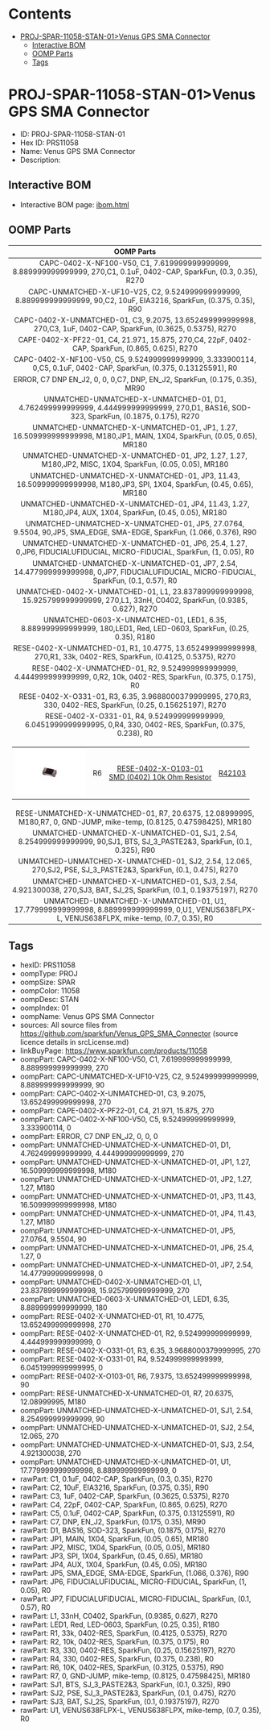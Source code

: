 



Contents
========

* [PROJ-SPAR-11058-STAN-01>Venus GPS SMA Connector](#proj-spar-11058-stan-01venus-gps-sma-connector)
	* [Interactive BOM](#interactive-bom)
	* [OOMP Parts](#oomp-parts)
	* [Tags](#tags)

# PROJ-SPAR-11058-STAN-01>Venus GPS SMA Connector

- ID: PROJ-SPAR-11058-STAN-01
- Hex ID: PRS11058
- Name: Venus GPS SMA Connector
- Description: 

## Interactive BOM

- Interactive BOM page: [ibom.html](kicad/bom/ibom.html)

## OOMP Parts
  

|OOMP Parts|
| :---: |
|CAPC-0402-X-NF100-V50, C1, 7.619999999999999, 8.889999999999999, 270,C1, 0.1uF, 0402-CAP, SparkFun, (0.3, 0.35), R270|
|CAPC-UNMATCHED-X-UF10-V25, C2, 9.524999999999999, 8.889999999999999, 90,C2, 10uF, EIA3216, SparkFun, (0.375, 0.35), R90|
|CAPC-0402-X-UNMATCHED-01, C3, 9.2075, 13.652499999999998, 270,C3, 1uF, 0402-CAP, SparkFun, (0.3625, 0.5375), R270|
|CAPE-0402-X-PF22-01, C4, 21.971, 15.875, 270,C4, 22pF, 0402-CAP, SparkFun, (0.865, 0.625), R270|
|CAPC-0402-X-NF100-V50, C5, 9.524999999999999, 3.333900114, 0,C5, 0.1uF, 0402-CAP, SparkFun, (0.375, 0.13125591), R0|
|ERROR, C7 DNP EN_J2, 0, 0, 0,C7, DNP, EN_J2, SparkFun, (0.175, 0.35), MR90|
|UNMATCHED-UNMATCHED-X-UNMATCHED-01, D1, 4.762499999999999, 4.444999999999999, 270,D1, BAS16, SOD-323, SparkFun, (0.1875, 0.175), R270|
|UNMATCHED-UNMATCHED-X-UNMATCHED-01, JP1, 1.27, 16.509999999999998, M180,JP1, MAIN, 1X04, SparkFun, (0.05, 0.65), MR180|
|UNMATCHED-UNMATCHED-X-UNMATCHED-01, JP2, 1.27, 1.27, M180,JP2, MISC, 1X04, SparkFun, (0.05, 0.05), MR180|
|UNMATCHED-UNMATCHED-X-UNMATCHED-01, JP3, 11.43, 16.509999999999998, M180,JP3, SPI, 1X04, SparkFun, (0.45, 0.65), MR180|
|UNMATCHED-UNMATCHED-X-UNMATCHED-01, JP4, 11.43, 1.27, M180,JP4, AUX, 1X04, SparkFun, (0.45, 0.05), MR180|
|UNMATCHED-UNMATCHED-X-UNMATCHED-01, JP5, 27.0764, 9.5504, 90,JP5, SMA_EDGE, SMA-EDGE, SparkFun, (1.066, 0.376), R90|
|UNMATCHED-UNMATCHED-X-UNMATCHED-01, JP6, 25.4, 1.27, 0,JP6, FIDUCIALUFIDUCIAL, MICRO-FIDUCIAL, SparkFun, (1, 0.05), R0|
|UNMATCHED-UNMATCHED-X-UNMATCHED-01, JP7, 2.54, 14.477999999999998, 0,JP7, FIDUCIALUFIDUCIAL, MICRO-FIDUCIAL, SparkFun, (0.1, 0.57), R0|
|UNMATCHED-0402-X-UNMATCHED-01, L1, 23.837899999999998, 15.925799999999999, 270,L1, 33nH, C0402, SparkFun, (0.9385, 0.627), R270|
|UNMATCHED-0603-X-UNMATCHED-01, LED1, 6.35, 8.889999999999999, 180,LED1, Red, LED-0603, SparkFun, (0.25, 0.35), R180|
|RESE-0402-X-UNMATCHED-01, R1, 10.4775, 13.652499999999998, 270,R1, 33k, 0402-RES, SparkFun, (0.4125, 0.5375), R270|
|RESE-0402-X-UNMATCHED-01, R2, 9.524999999999999, 4.444999999999999, 0,R2, 10k, 0402-RES, SparkFun, (0.375, 0.175), R0|
|RESE-0402-X-O331-01, R3, 6.35, 3.9688000379999995, 270,R3, 330, 0402-RES, SparkFun, (0.25, 0.15625197), R270|
|RESE-0402-X-O331-01, R4, 9.524999999999999, 6.0451999999999995, 0,R4, 330, 0402-RES, SparkFun, (0.375, 0.238), R0|
|<table><tr><td>![RESE-0402-X-O103-01](https://raw.githubusercontent.com/oomlout/oomlout_OOMP_parts/main/RESE-0402-X-O103-01/image_140.jpg)</td><td> R6</td><td>[RESE-0402-X-O103-01<br>SMD (0402) 10k Ohm Resistor](https://github.com/oomlout/oomlout_OOMP_parts/tree/main/RESE-0402-X-O103-01/)</td><td>[R42103](https://github.com/oomlout/oomlout_OOMP_parts/tree/main/RESE-0402-X-O103-01/)</td></tr></table>|
|RESE-UNMATCHED-X-UNMATCHED-01, R7, 20.6375, 12.08999995, M180,R7, 0, GND-JUMP, mike-temp, (0.8125, 0.47598425), MR180|
|UNMATCHED-UNMATCHED-X-UNMATCHED-01, SJ1, 2.54, 8.254999999999999, 90,SJ1, BTS, SJ_3_PASTE2&3, SparkFun, (0.1, 0.325), R90|
|UNMATCHED-UNMATCHED-X-UNMATCHED-01, SJ2, 2.54, 12.065, 270,SJ2, PSE, SJ_3_PASTE2&3, SparkFun, (0.1, 0.475), R270|
|UNMATCHED-UNMATCHED-X-UNMATCHED-01, SJ3, 2.54, 4.921300038, 270,SJ3, BAT, SJ_2S, SparkFun, (0.1, 0.19375197), R270|
|UNMATCHED-UNMATCHED-X-UNMATCHED-01, U1, 17.779999999999998, 8.889999999999999, 0,U1, VENUS638FLPX-L, VENUS638FLPX, mike-temp, (0.7, 0.35), R0|

## Tags

- hexID: PRS11058
- oompType: PROJ
- oompSize: SPAR
- oompColor: 11058
- oompDesc: STAN
- oompIndex: 01
- oompName: Venus GPS SMA Connector
- sources: All source files from https://github.com/sparkfun/Venus_GPS_SMA_Connector (source licence details in srcLicense.md)
- linkBuyPage: https://www.sparkfun.com/products/11058
- oompPart: CAPC-0402-X-NF100-V50, C1, 7.619999999999999, 8.889999999999999, 270
- oompPart: CAPC-UNMATCHED-X-UF10-V25, C2, 9.524999999999999, 8.889999999999999, 90
- oompPart: CAPC-0402-X-UNMATCHED-01, C3, 9.2075, 13.652499999999998, 270
- oompPart: CAPE-0402-X-PF22-01, C4, 21.971, 15.875, 270
- oompPart: CAPC-0402-X-NF100-V50, C5, 9.524999999999999, 3.333900114, 0
- oompPart: ERROR, C7 DNP EN_J2, 0, 0, 0
- oompPart: UNMATCHED-UNMATCHED-X-UNMATCHED-01, D1, 4.762499999999999, 4.444999999999999, 270
- oompPart: UNMATCHED-UNMATCHED-X-UNMATCHED-01, JP1, 1.27, 16.509999999999998, M180
- oompPart: UNMATCHED-UNMATCHED-X-UNMATCHED-01, JP2, 1.27, 1.27, M180
- oompPart: UNMATCHED-UNMATCHED-X-UNMATCHED-01, JP3, 11.43, 16.509999999999998, M180
- oompPart: UNMATCHED-UNMATCHED-X-UNMATCHED-01, JP4, 11.43, 1.27, M180
- oompPart: UNMATCHED-UNMATCHED-X-UNMATCHED-01, JP5, 27.0764, 9.5504, 90
- oompPart: UNMATCHED-UNMATCHED-X-UNMATCHED-01, JP6, 25.4, 1.27, 0
- oompPart: UNMATCHED-UNMATCHED-X-UNMATCHED-01, JP7, 2.54, 14.477999999999998, 0
- oompPart: UNMATCHED-0402-X-UNMATCHED-01, L1, 23.837899999999998, 15.925799999999999, 270
- oompPart: UNMATCHED-0603-X-UNMATCHED-01, LED1, 6.35, 8.889999999999999, 180
- oompPart: RESE-0402-X-UNMATCHED-01, R1, 10.4775, 13.652499999999998, 270
- oompPart: RESE-0402-X-UNMATCHED-01, R2, 9.524999999999999, 4.444999999999999, 0
- oompPart: RESE-0402-X-O331-01, R3, 6.35, 3.9688000379999995, 270
- oompPart: RESE-0402-X-O331-01, R4, 9.524999999999999, 6.0451999999999995, 0
- oompPart: RESE-0402-X-O103-01, R6, 7.9375, 13.652499999999998, 90
- oompPart: RESE-UNMATCHED-X-UNMATCHED-01, R7, 20.6375, 12.08999995, M180
- oompPart: UNMATCHED-UNMATCHED-X-UNMATCHED-01, SJ1, 2.54, 8.254999999999999, 90
- oompPart: UNMATCHED-UNMATCHED-X-UNMATCHED-01, SJ2, 2.54, 12.065, 270
- oompPart: UNMATCHED-UNMATCHED-X-UNMATCHED-01, SJ3, 2.54, 4.921300038, 270
- oompPart: UNMATCHED-UNMATCHED-X-UNMATCHED-01, U1, 17.779999999999998, 8.889999999999999, 0
- rawPart: C1, 0.1uF, 0402-CAP, SparkFun, (0.3, 0.35), R270
- rawPart: C2, 10uF, EIA3216, SparkFun, (0.375, 0.35), R90
- rawPart: C3, 1uF, 0402-CAP, SparkFun, (0.3625, 0.5375), R270
- rawPart: C4, 22pF, 0402-CAP, SparkFun, (0.865, 0.625), R270
- rawPart: C5, 0.1uF, 0402-CAP, SparkFun, (0.375, 0.13125591), R0
- rawPart: C7, DNP, EN_J2, SparkFun, (0.175, 0.35), MR90
- rawPart: D1, BAS16, SOD-323, SparkFun, (0.1875, 0.175), R270
- rawPart: JP1, MAIN, 1X04, SparkFun, (0.05, 0.65), MR180
- rawPart: JP2, MISC, 1X04, SparkFun, (0.05, 0.05), MR180
- rawPart: JP3, SPI, 1X04, SparkFun, (0.45, 0.65), MR180
- rawPart: JP4, AUX, 1X04, SparkFun, (0.45, 0.05), MR180
- rawPart: JP5, SMA_EDGE, SMA-EDGE, SparkFun, (1.066, 0.376), R90
- rawPart: JP6, FIDUCIALUFIDUCIAL, MICRO-FIDUCIAL, SparkFun, (1, 0.05), R0
- rawPart: JP7, FIDUCIALUFIDUCIAL, MICRO-FIDUCIAL, SparkFun, (0.1, 0.57), R0
- rawPart: L1, 33nH, C0402, SparkFun, (0.9385, 0.627), R270
- rawPart: LED1, Red, LED-0603, SparkFun, (0.25, 0.35), R180
- rawPart: R1, 33k, 0402-RES, SparkFun, (0.4125, 0.5375), R270
- rawPart: R2, 10k, 0402-RES, SparkFun, (0.375, 0.175), R0
- rawPart: R3, 330, 0402-RES, SparkFun, (0.25, 0.15625197), R270
- rawPart: R4, 330, 0402-RES, SparkFun, (0.375, 0.238), R0
- rawPart: R6, 10K, 0402-RES, SparkFun, (0.3125, 0.5375), R90
- rawPart: R7, 0, GND-JUMP, mike-temp, (0.8125, 0.47598425), MR180
- rawPart: SJ1, BTS, SJ_3_PASTE2&3, SparkFun, (0.1, 0.325), R90
- rawPart: SJ2, PSE, SJ_3_PASTE2&3, SparkFun, (0.1, 0.475), R270
- rawPart: SJ3, BAT, SJ_2S, SparkFun, (0.1, 0.19375197), R270
- rawPart: U1, VENUS638FLPX-L, VENUS638FLPX, mike-temp, (0.7, 0.35), R0
